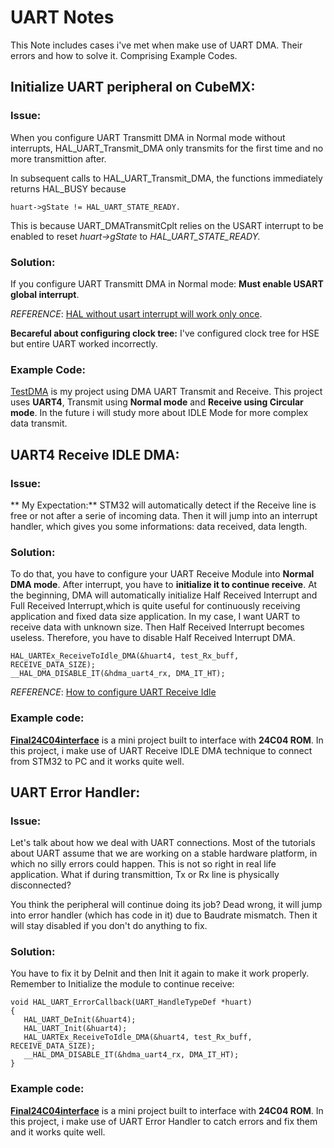 # UART Notes

This Note includes cases i've met when make use of UART DMA. Their errors and how to solve it. Comprising Example Codes.

## Initialize UART peripheral on CubeMX:

### Issue: 

When you configure UART Transmitt DMA in Normal mode without interrupts, HAL_UART_Transmit_DMA only transmits for the first time and no more transmittion after. 

In subsequent calls to HAL_UART_Transmit_DMA, the functions immediately returns HAL_BUSY because 
```
huart->gState != HAL_UART_STATE_READY.
```
This is because UART_DMATransmitCplt relies on the USART interrupt to be enabled to reset *huart->gState* to *HAL_UART_STATE_READY.* 

### Solution:

If you configure UART Transmitt DMA in Normal mode:  **Must enable USART global interrupt**. 

*REFERENCE*: [HAL without usart interrupt will work only once](https://community.st.com/s/question/0D50X00009XkePT/hal-without-usart-interrupt-haluarttransmitdma-will-work-only-once).

**Becareful about configuring clock tree:** I've configured clock tree for HSE but entire UART worked incorrectly.

### Example Code:

[TestDMA](/TestDMA) is my project using DMA UART Transmit and Receive. This project uses **UART4**, Transmit using **Normal mode** and **Receive using Circular mode**. In the future i will study more about IDLE Mode for more complex data transmit.
  
## UART4 Receive IDLE DMA:

### Issue: 

** My Expectation:** STM32 will automatically detect if the Receive line is free or not after a serie of incoming data. Then it will jump into an interrupt handler, which gives you some informations: data received, data length.

### Solution:
To do that, you have to configure your UART Receive Module into **Normal DMA mode**. After interrupt, you have to **initialize it to continue receive**. At the beginning, DMA will automatically initialize Half Received Interrupt and Full Received Interrupt,which is quite useful for continuously receiving application and fixed data size application. In my case, I want UART to receive data with unknown size. Then Half Received Interrupt becomes useless. Therefore, you have to disable Half Received Interrupt DMA.

```
HAL_UARTEx_ReceiveToIdle_DMA(&huart4, test_Rx_buff, RECEIVE_DATA_SIZE);
__HAL_DMA_DISABLE_IT(&hdma_uart4_rx, DMA_IT_HT);
```
*REFERENCE*: [How to configure UART Receive Idle](https://l.facebook.com/l.php?u=https%3A%2F%2Ftapit.vn%2Fhuong-dan-su-dung-chuc-nang-uart-idle-dma%2F%3Ffbclid%3DIwAR29hT4baoN5Z-h6i-bBnlOnGHm6Jly8q3RyE_re_T8I7FghtWKu0KTECiU&h=AT2xhWq5Fo5TkGLKItwZie6NwOASbDDHSivUzJnqFcNFnC6eTb9mPbQxna4obTVOcfvT5vlkiSYAoTM8MlrHyLAfKLqVyrauGNiXsW-s3D1vSIHsP1jDIE89u9XyTPAeiSR80w)

### Example code: 
[**Final24C04interface**](./Final24C04interface) is a mini project built to interface with **24C04 ROM**. In this project, i make use of UART Receive IDLE DMA technique to connect from STM32 to PC and it works quite well.


## UART Error Handler: 

### Issue:

Let's talk about how we deal with UART connections. Most of the tutorials about UART assume that we are working on a stable hardware platform, in which no silly errors could happen. This is not so right in real life application. What if during transmittion, Tx or Rx line is physically disconnected? 

You think the peripheral will continue doing its job? Dead wrong, it will jump into error handler (which has code in it) due to Baudrate mismatch. Then it will stay disabled if you don't do anything to fix. 

### Solution:

You have to fix it by DeInit and then Init it again to make it work properly. Remember to Initialize the module to continue receive:

 ```
void HAL_UART_ErrorCallback(UART_HandleTypeDef *huart)
{
	HAL_UART_DeInit(&huart4);  
	HAL_UART_Init(&huart4);
    HAL_UARTEx_ReceiveToIdle_DMA(&huart4, test_Rx_buff, RECEIVE_DATA_SIZE);
	__HAL_DMA_DISABLE_IT(&hdma_uart4_rx, DMA_IT_HT);
}
```
### Example code:

[**Final24C04interface**](./Final24C04interface) is a mini project built to interface with **24C04 ROM**. In this project, i make use of UART Error Handler to catch errors and fix them and it works quite well.